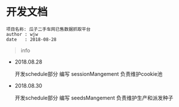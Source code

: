 # 开发文档

    项目名称: 瓜子二手车网已售数据抓取平台
    author : wjw
    date   : 2018-08-28


> info

- 2018.08.28

    
    开发schedule部分
    编写 sessionMangement
    负责维护cookie池


- 2018.08.30

    开发schedule部分
    编写 seedsMangement
    负责维护生产和派发种子    